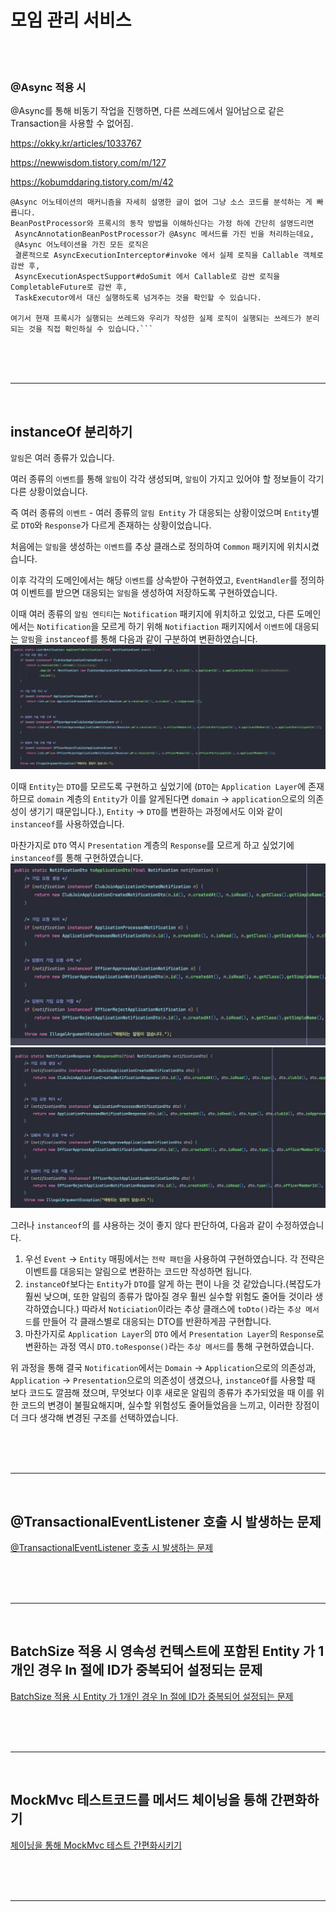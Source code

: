 # 모임 관리 서비스

<br>
<br>

### @Async 적용 시

@Async를 통해 비동기 작업을 진행하면, 다른 쓰레드에서 일어남으로 같은 Transaction을 사용할 수 없어짐.

https://okky.kr/articles/1033767

https://newwisdom.tistory.com/m/127

https://kobumddaring.tistory.com/m/42

```
@Async 어노테이션의 매커니즘을 자세히 설명한 글이 없어 그냥 소스 코드를 분석하는 게 빠릅니다.
BeanPostProcessor와 프록시의 동작 방법을 이해하신다는 가정 하에 간단히 설명드리면
 AsyncAnnotationBeanPostProcessor가 @Async 메서드를 가진 빈을 처리하는데요,
 @Async 어노테이션을 가진 모든 로직은
 결론적으로 AsyncExecutionInterceptor#invoke 에서 실제 로직을 Callable 객체로 감싼 후,
 AsyncExecutionAspectSupport#doSumit 에서 Callable로 감싼 로직을 CompletableFuture로 감싼 후, 
 TaskExecutor에서 대신 실행하도록 넘겨주는 것을 확인할 수 있습니다.

여기서 현재 프록시가 실행되는 쓰레드와 우리가 작성한 실제 로직이 실행되는 쓰레드가 분리되는 것을 직접 확인하실 수 있습니다.```

```

<br>
<br>
<br>
<hr>
<br>

## instanceOf 분리하기

`알림`은 여러 종류가 있습니다.

여러 종류의 `이벤트`를 통해 `알림`이 각각 생성되며, `알림`이 가지고 있어야 할 정보들이 각기 다른 상황이었습니다.

즉 여러 종류의 `이벤트` - 여러 종류의 `알림 Entity` 가 대응되는 상황이었으며
`Entity`별로 `DTO`와 `Response`가 다르게 존재하는 상황이었습니다.

처음에는 `알림`을 생성하는 `이벤트`를 추상 클래스로 정의하여 `Common` 패키지에 위치시켰습니다.

이후 각각의 도메인에서는 해당 `이벤트`를 상속받아 구현하였고, `EventHandler`를 정의하여 이벤트를 받으면 대응되는 `알림`을 생성하여 저장하도록 구현하였습니다.

이때 여러 종류의 `알림 엔티티`는 `Notification` 패키지에 위치하고 있었고, 다른 도메인에서는 `Notification`을 모르게 하기 위해 `Notifiaction` 패키지에서 `이벤트`에
대응되는 `알림`을  `instanceof`를 통해 다음과 같이 구분하여 변환하였습니다.
![](image/instanceof.png)

이때 `Entity`는 `DTO`를 모르도록 구현하고 싶었기에
(`DTO`는 `Application Layer`에 존재하므로
`domain` 계층의 `Entity`가 이를 알게된다면 `domain` -> `application`으로의 의존성이 생기기 때문입니다.),
`Entity` -> `DTO`를 변환하는 과정에서도 이와 같이 `instanceof`를 사용하였습니다.

마찬가지로 `DTO` 역시 `Presentation` 계층의 `Response`를 모르게 하고 싶었기에 `instanceof`를 통해 구현하였습니다.
![](image/instanceof2.png)
![](image/instanceof3.png)

그러나 `instanceof`의 를 샤용하는 것이 좋지 않다 판단하여, 다음과 같이 수정하였습니다.

1. 우선 `Event` -> `Entity` 매핑에서는 `전략 패턴`을 사용하여 구현하였습니다. 각 전략은 이벤트를 대응되는 알림으로 변환하는 코드만 작성하면 됩니다.
2. `instanceOf`보다는 `Entity`가 `DTO`를 알게 하는 편이 나을 것 같았습니다.(복잡도가 훨씬 낮으며, 또한 알림의 종류가 많아질 경우 훨씬 실수할 위험도 줄어들 것이라 생각하였습니다.)
   따라서 `Noticiation`이라는 추상 클래스에 `toDto()`라는 `추상 메서드`를 만들어 각 클래스별로 대응되는 DTO를 반환하게끔 구현합니다.
3. 마찬가지로 `Application Layer`의 `DTO` 에서 `Presentation Layer`의 `Response`로 변환하는 과정 역시 `DTO.toResponse()`라는 `추상 메서드`를 통해
   구현하였습니다.

위 과정을 통해 결국 `Notification`에서는 `Domain` -> `Application`으로의 의존성과, `Application` -> `Presentation`으로의 의존성이 생겼으나,
`instanceOf`를 사용할 때 보다 코드도 깔끔해 졌으며, 무엇보다 이후 새로운 알림의 종류가 추가되었을 때 이를 위한 코드의 변경이 불필요해지며, 실수할 위험성도 줄어들었음을 느끼고,
이러한 장점이 더 크다 생각해 변경된 구조를 선택하였습니다.

<br>
<br>
<br>
<hr>
<br>

## @TransactionalEventListener 호출 시 발생하는 문제

[@TransactionalEventListener 호출 시 발생하는 문제](https://ttl-blog.tistory.com/1130)

<br>
<br>
<br>
<hr>
<br>

## BatchSize 적용 시 영속성 컨텍스트에 포함된 Entity 가 1개인 경우 In 절에 ID가 중복되어 설정되는 문제

[BatchSize 적용 시 Entity 가 1개인 경우 In 절에 ID가 중복되어 설정되는 문제](https://ttl-blog.tistory.com/1202)

<br>
<br>
<br>
<hr>
<br>

## MockMvc 테스트코드를 메서드 체이닝을 통해 간편화하기

[체이닝을 통해 MockMvc 테스트 간편화시키기](https://ttl-blog.tistory.com/1209)

<br>
<br>
<br>
<hr>
<br>
